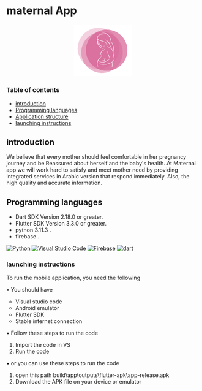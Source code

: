 
# maternal App

<p align="center">
<img  align= alt="maternal App logo" src="https://github.com/sarahturki/2023-GP1-G5/blob/master/assets/Picture1.png" width=30%/>
</p>



### Table of contents
- [introduction](#introduction)
- [Programming languages ](#Programming-languages )
- [Application structure](#project-structure)
- [launching instructions](#launching-instructions)






## introduction 

We believe that every mother should feel comfortable in her
pregnancy journey and be Reassured about herself and the baby's health. At Maternal app we will work
hard to satisfy and meet mother need by providing integrated services in Arabic version that respond
immediately. Also, the high quality and accurate information.


## Programming languages 

- Dart SDK Version 2.18.0 or greater.
- Flutter SDK Version 3.3.0 or greater.
- python 3.11.3 .
- firebase .

<p > <a href="https://www.python.org/" title="Python"><img src="https://github.com/get-icon/geticon/raw/master/icons/python.svg" alt="Python" width="40px" height="40px"></a> 
 <a href="https://code.visualstudio.com/" title="Visual Studio Code"><img src="https://github.com/get-icon/geticon/raw/master/icons/visual-studio-code.svg" alt="Visual Studio Code" width="40px" height="40px"></a>
<a href="https://www.firebase.com/" title="Firebase"><img src="https://github.com/get-icon/geticon/raw/master/icons/firebase.svg" alt="Firebase" width="40px" height="40px"></a>
 <a href="https://www.dart.com/" title="dart"><img src="https://github.com/get-icon/geticon/raw/master/icons/dart.svg" alt="dart" width="40px" height="40px"></a></p>




### launching instructions

To run the mobile application, you need the following
<p>• You should have</p>
<ul style= "  list-style-type: circle"  >
  <li>Visual studio code</li>
  <li> Android emulator</li>
  <li>Flutter SDK</li>
   <li>Stable internet connection</li>
</ul>




<p>• Follow these steps to run the code</p>
<ol  >
  <li>Import the code in VS</li>
  <li> Run the code</li>
  
</ol>
<p>• or you can use these steps to run the code</p>

<ol  >
  <li>open this path build\app\outputs\flutter-apk\app-release.apk</li>
  <li> Download the APK file on your device or emulator </li>
  
</ol>




